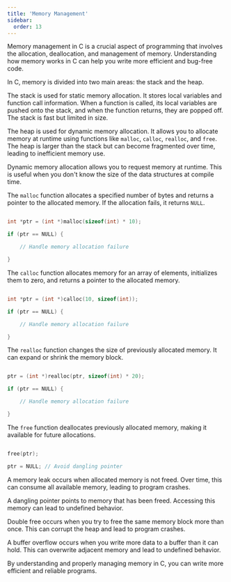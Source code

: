 ```yaml
---
title: 'Memory Management'
sidebar:
  order: 13
---
```


 Memory management in C is a crucial aspect of programming that involves the allocation, deallocation, and management of memory. Understanding how memory works in C can help you write more efficient and bug-free code.





In C, memory is divided into two main areas: the stack and the heap.





The stack is used for static memory allocation. It stores local variables and function call information. When a function is called, its local variables are pushed onto the stack, and when the function returns, they are popped off. The stack is fast but limited in size.





The heap is used for dynamic memory allocation. It allows you to allocate memory at runtime using functions like `malloc`, `calloc`, `realloc`, and `free`. The heap is larger than the stack but can become fragmented over time, leading to inefficient memory use.





Dynamic memory allocation allows you to request memory at runtime. This is useful when you don't know the size of the data structures at compile time.





The `malloc` function allocates a specified number of bytes and returns a pointer to the allocated memory. If the allocation fails, it returns `NULL`.



```c

int *ptr = (int *)malloc(sizeof(int) * 10);

if (ptr == NULL) {

    // Handle memory allocation failure

}

```





The `calloc` function allocates memory for an array of elements, initializes them to zero, and returns a pointer to the allocated memory.



```c

int *ptr = (int *)calloc(10, sizeof(int));

if (ptr == NULL) {

    // Handle memory allocation failure

}

```





The `realloc` function changes the size of previously allocated memory. It can expand or shrink the memory block.



```c

ptr = (int *)realloc(ptr, sizeof(int) * 20);

if (ptr == NULL) {

    // Handle memory allocation failure

}

```





The `free` function deallocates previously allocated memory, making it available for future allocations.



```c

free(ptr);

ptr = NULL; // Avoid dangling pointer

```







A memory leak occurs when allocated memory is not freed. Over time, this can consume all available memory, leading to program crashes.





A dangling pointer points to memory that has been freed. Accessing this memory can lead to undefined behavior.





Double free occurs when you try to free the same memory block more than once. This can corrupt the heap and lead to program crashes.





A buffer overflow occurs when you write more data to a buffer than it can hold. This can overwrite adjacent memory and lead to undefined behavior.



By understanding and properly managing memory in C, you can write more efficient and reliable programs.